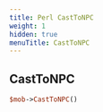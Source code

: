 ```yaml
---
title: Perl CastToNPC
weight: 1
hidden: true
menuTitle: CastToNPC
---
```

## CastToNPC
```perl
$mob->CastToNPC()
```